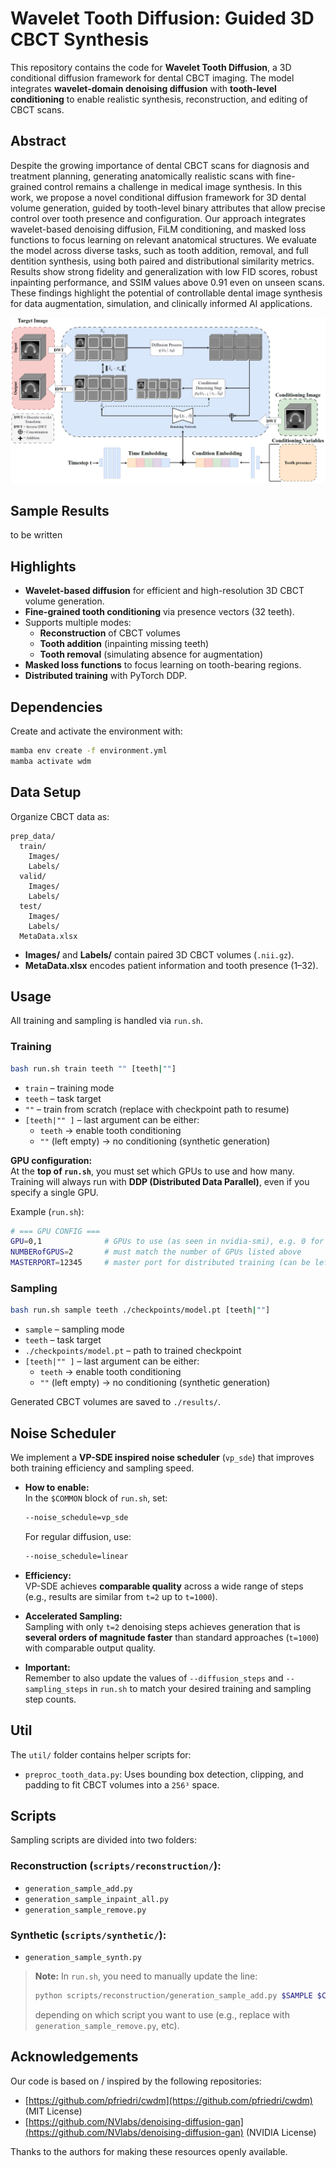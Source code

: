 # Wavelet Tooth Diffusion: Guided 3D CBCT Synthesis

This repository contains the code for **Wavelet Tooth Diffusion**, a 3D conditional diffusion framework for dental CBCT imaging. The model integrates **wavelet-domain denoising diffusion** with **tooth-level conditioning** to enable realistic synthesis, reconstruction, and editing of CBCT scans.

## Abstract
Despite the growing importance of dental CBCT scans for diagnosis and treatment planning, generating anatomically realistic scans 
with fine-grained control remains a challenge in medical image synthesis. In this work, we propose a novel conditional diffusion framework
for 3D dental volume generation, guided by tooth-level binary attributes that allow precise control over tooth presence and configuration. Our
approach integrates wavelet-based denoising diffusion, FiLM conditioning, and masked loss functions to focus learning on relevant anatomical
structures. We evaluate the model across diverse tasks, such as tooth addition, removal, and full dentition synthesis, using both paired and
distributional similarity metrics. Results show strong fidelity and generalization with low FID scores, robust inpainting performance, and SSIM
values above 0.91 even on unseen scans. These findings highlight the potential of controllable dental image synthesis for data augmentation,
simulation, and clinically informed AI applications.

![Wavelet Architecture](./assets/diffusion-model.png)

## Sample Results

to be written

## Highlights

- **Wavelet-based diffusion** for efficient and high-resolution 3D CBCT volume generation.  
- **Fine-grained tooth conditioning** via presence vectors (32 teeth).  
- Supports multiple modes:
  - **Reconstruction** of CBCT volumes  
  - **Tooth addition** (inpainting missing teeth)  
  - **Tooth removal** (simulating absence for augmentation)  
- **Masked loss functions** to focus learning on tooth-bearing regions.  
- **Distributed training** with PyTorch DDP.

## Dependencies

Create and activate the environment with:

```bash
mamba env create -f environment.yml
mamba activate wdm
```

## Data Setup

Organize CBCT data as:

```
prep_data/
  train/
    Images/
    Labels/
  valid/
    Images/
    Labels/
  test/
    Images/
    Labels/
  MetaData.xlsx
```

- **Images/** and **Labels/** contain paired 3D CBCT volumes (`.nii.gz`).  
- **MetaData.xlsx** encodes patient information and tooth presence (1–32). 

## Usage

All training and sampling is handled via `run.sh`.


### Training

```bash
bash run.sh train teeth "" [teeth|""]
```

- `train` – training mode  
- `teeth` – task target  
- `""` – train from scratch (replace with checkpoint path to resume)  
- `[teeth|"" ]` – last argument can be either:  
  - `teeth` → enable tooth conditioning  
  - `""` (left empty) → no conditioning (synthetic generation)  

**GPU configuration:**  
At the **top of `run.sh`**, you must set which GPUs to use and how many. Training will always run with **DDP (Distributed Data Parallel)**, even if you specify a single GPU.

Example (`run.sh`):

```bash
# === GPU CONFIG ===
GPU=0,1              # GPUs to use (as seen in nvidia-smi), e.g. 0 for single GPU, 0,1 for two GPUs
NUMBERofGPUS=2       # must match the number of GPUs listed above
MASTERPORT=12345     # master port for distributed training (can be left as default)
```

### Sampling

```bash
bash run.sh sample teeth ./checkpoints/model.pt [teeth|""]
```

- `sample` – sampling mode  
- `teeth` – task target  
- `./checkpoints/model.pt` – path to trained checkpoint  
- `[teeth|"" ]` – last argument can be either:  
  - `teeth` → enable tooth conditioning  
  - `""` (left empty) → no conditioning (synthetic generation)  

Generated CBCT volumes are saved to `./results/`.

## Noise Scheduler

We implement a **VP-SDE inspired noise scheduler** (`vp_sde`) that improves both training efficiency and sampling speed.  

- **How to enable:**  
  In the `$COMMON` block of `run.sh`, set:  

  ```bash
  --noise_schedule=vp_sde
  ```  

  For regular diffusion, use:  

  ```bash
  --noise_schedule=linear
  ```  

- **Efficiency:**  
  VP-SDE achieves **comparable quality** across a wide range of steps (e.g., results are similar from `t=2` up to `t=1000`).  

- **Accelerated Sampling:**  
  Sampling with only `t=2` denoising steps achieves generation that is **several orders of magnitude faster** than standard approaches (`t=1000`) with comparable output quality.

- **Important:**  
  Remember to also update the values of `--diffusion_steps` and `--sampling_steps` in `run.sh` to match your desired training and sampling step counts.

## Util

The `util/` folder contains helper scripts for:

- `preproc_tooth_data.py`: Uses bounding box detection, clipping, and padding to fit CBCT volumes into a `256³` space.

## Scripts

Sampling scripts are divided into two folders:

### Reconstruction (`scripts/reconstruction/`):
- `generation_sample_add.py`
- `generation_sample_inpaint_all.py`
- `generation_sample_remove.py`

### Synthetic (`scripts/synthetic/`):
- `generation_sample_synth.py`

> **Note:** In `run.sh`, you need to manually update the line:
> 
> ```bash
> python scripts/reconstruction/generation_sample_add.py $SAMPLE $COMMON
> ```
>
> depending on which script you want to use (e.g., replace with `generation_sample_remove.py`, etc).

## Acknowledgements

Our code is based on / inspired by the following repositories:

* [https://github.com/pfriedri/cwdm](https://github.com/pfriedri/cwdm) (MIT License)
* [https://github.com/NVlabs/denoising-diffusion-gan](https://github.com/NVlabs/denoising-diffusion-gan) (NVIDIA License)

Thanks to the authors for making these resources openly available.
